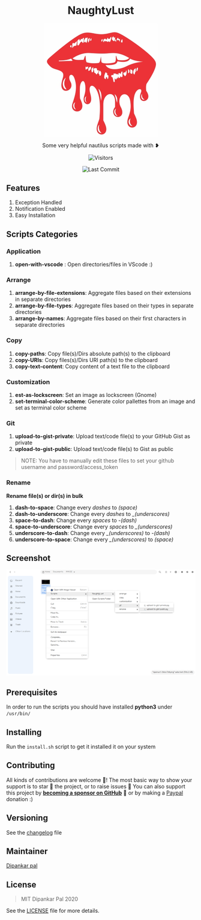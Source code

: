 <div align=center>
<p align=center>
<h1 align=center> NaughtyLust </h2>
</p>
<p align=center>
<img align=center src="./naughtylust.png">
</p>
<p align=center>Some very helpful nautilus scripts made with &#x2765;</p>
<p align=center>
  
  <img align=center  src="https://visitor-badge.laobi.icu/badge?page_id=deep5050.NaughtyLust" alt="Visitors">
  
  <img alt="Last Commit" src="https://img.shields.io/github/last-commit/deep5050/NaughtyLust?style=for-the-badge"></img>                                                           

</p>

</div>

## Features

1. Exception Handled
2. Notification Enabled
3. Easy Installation


## Scripts Categories
### Application
1. **open-with-vscode** : Open directories/files in VScode :)

### Arrange
1. **arrange-by-file-extensions**: Aggregate files based on their extensions in separate directories
2. **arrange-by-file-types**: Aggregate files based on their types in separate directories
3. **arrange-by-names**: Aggregate files based on their first characters in separate directories

### Copy
1. **copy-paths**: Copy file(s)/Dirs absolute path(s) to the clipboard
2. **copy-URIs**: Copy files(s)/Dirs URI path(s) to the clipboard
3. **copy-text-content**: Copy content of a text file to the clipboard

### Customization
1. **est-as-lockscreen**: Set an image as lockscreen (Gnome)
2. **set-terminal-color-scheme**: Generate color pallettes from an image and set as terminal color scheme

### Git
1. **upload-to-gist-private**: Upload text/code file(s) to your GitHub Gist as private
2. **upload-to-gist-public**: Upload text/code file(s) to Gist as public

> NOTE: You have to manually edit these files to set your github username and password/access_token 

### Rename
**Rename file(s) or dir(s) in bulk**

1. **dash-to-space**: Change every *dashes* to *(space)*
2. **dash-to-underscore**: Change every *dashes* to *_(underscores)*
3. **space-to-dash**: Change every *spaces* to *-(dash)*
4. **space-to-underscore**: Change every *spaces* to *_(underscores)*
5. **underscore-to-dash**: Change every *_(underscores)* to *-(dash)*
6. **underscore-to-space**: Change every *_(underscores)*  to *(space)*


## Screenshot
![screenshot-demo](./demo.png)

## Prerequisites
In order to run the scripts you should have installed **python3** under `/usr/bin/`


## Installing
Run the `install.sh` script to get it installed it on your system

## Contributing

All kinds of contributions are welcome :raised_hands:! The most basic way to show your support is to star :star2: the project, or to raise issues :speech_balloon: You can also support this project by [**becoming a sponsor on GitHub**](https://github.com/sponsors/deep5050) :clap: or by making a [Paypal](https://paypal.me/deep5050) donation :)


## Versioning
See the [changelog](CHANGELOG.md) file


## Maintainer
[Dipankar pal](@deep5050)


## License
>MIT Dipankar Pal 2020

See the [LICENSE](LICENSE) file for more details.






